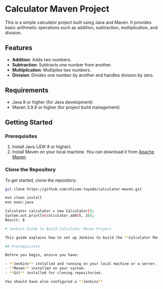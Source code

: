 # Calculator Maven Project

This is a simple calculator project built using Java and Maven. It provides basic arithmetic operations such as addition, subtraction, multiplication, and division.

## Features

- **Addition**: Adds two numbers.
- **Subtraction**: Subtracts one number from another.
- **Multiplication**: Multiplies two numbers.
- **Division**: Divides one number by another and handles division by zero.

## Requirements

- Java 8 or higher (for Java development)
- Maven 3.9.9 or higher (for project build management)

## Getting Started

### Prerequisites

1. Install Java (JDK 8 or higher).
2. Install Maven on your local machine. You can download it from [Apache Maven](https://maven.apache.org/).

### Clone the Repository

To get started, clone the repository:

```bash
git clone https://github.com/shivam-tayade/calculator-maven.git

mvn clean install
mvn exec:java

Calculator calculator = new Calculator();
System.out.println(calculator.add(5, 3));
Result: 8

# Jenkins Guide to Build Calculator Maven Project

This guide explains how to set up Jenkins to build the **Calculator Maven Project**. Jenkins is an open-source automation server that helps automate tasks like building, testing, and deploying code.

## Prerequisites

Before you begin, ensure you have:

- **Jenkins** installed and running on your local machine or a server.
- **Maven** installed on your system.
- **Git** installed for cloning repositories.

You should have also configured a **Jenkins**


